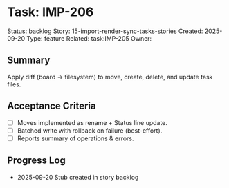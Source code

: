 # Task: IMP-206
Status: backlog
Story: 15-import-render-sync-tasks-stories
Created: 2025-09-20
Type: feature
Related: task:IMP-205
Owner:

## Summary
Apply diff (board → filesystem) to move, create, delete, and update task files.

## Acceptance Criteria
- [ ] Moves implemented as rename + Status line update.
- [ ] Batched write with rollback on failure (best-effort).
- [ ] Reports summary of operations & errors.

## Progress Log
- 2025-09-20 Stub created in story backlog
